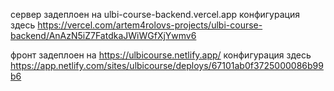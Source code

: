 сервер задеплоен на ulbi-course-backend.vercel.app
конфигурация здесь https://vercel.com/artem4rolovs-projects/ulbi-course-backend/AnAzN5iZ7FatdkaJWiWGfXjYwmv6

фронт задеплоен на https://ulbicourse.netlify.app/
конфигурация здесь https://app.netlify.com/sites/ulbicourse/deploys/67101ab0f3725000086b99b6
